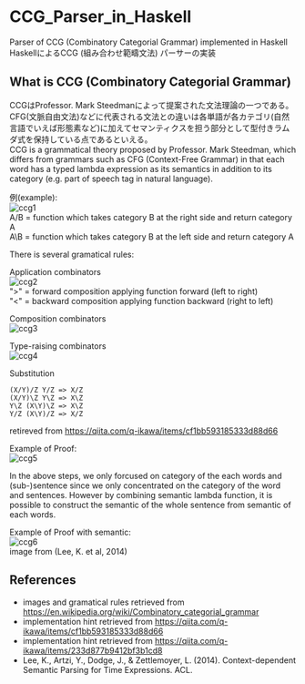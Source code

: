 # CCG_Parser_in_Haskell
Parser of CCG (Combinatory Categorial Grammar) implemented in Haskell  
HaskellによるCCG (組み合わせ範疇文法) パーサーの実装

## What is CCG (Combinatory Categorial Grammar)
CCGはProfessor. Mark Steedmanによって提案された文法理論の一つである。CFG(文脈自由文法)などに代表される文法との違いは各単語が各カテゴリ(自然言語でいえば形態素など)に加えてセマンティクスを担う部分として型付きラムダ式を保持している点であるといえる。  
CCG is a grammatical theory proposed by Professor. Mark Steedman, which differs from grammars such as CFG (Context-Free Grammar) in that each word has a typed lambda expression as its semantics in addition to its category (e.g. part of speech tag in natural language).  

例(example):  
![ccg1](https://user-images.githubusercontent.com/44910734/141712546-0dacaff3-e69d-4168-a081-b189a9fb7df9.JPG)  
A/B = function which takes category B at the right side and return category A  
A\B = function which takes category B at the left side and return category A

There is several gramatical rules:  

Application combinators  
![ccg2](https://user-images.githubusercontent.com/44910734/141713368-03e38218-b7ac-4fa4-b785-6446d709c1b9.JPG)  
">" = forward composition applying function forward (left to right)  
"<" = backward composition applying function backward (right to left)

Composition combinators  
![ccg3](https://user-images.githubusercontent.com/44910734/141713371-80c31f56-9349-475f-b10f-fc4642c0faad.JPG)

Type-raising combinators  
![ccg4](https://user-images.githubusercontent.com/44910734/141713377-3eb06197-009f-40a1-a90a-d0b4bf64455a.JPG)

Substitution  
```
(X/Y)/Z Y/Z => X/Z 
(X/Y)\Z Y\Z => X\Z
Y\Z (X\Y)\Z => X\Z
Y/Z (X\Y)/Z => X/Z
```
retireved from https://qiita.com/q-ikawa/items/cf1bb593185333d88d66

Example of Proof:  
![ccg5](https://user-images.githubusercontent.com/44910734/141713635-1952a3c2-cf66-41f4-bf57-6250e8a93e36.JPG)

In the above steps, we only forcused on category of the each words and (sub-)sentence since we only concentrated on the category of the word and sentences. However by combining semantic lambda function, it is possible to construct the semantic of the whole sentence from semantic of each words.  

Example of Proof with semantic:  
![ccg6](https://user-images.githubusercontent.com/44910734/141714155-b3772c5b-0a53-4dba-ae0d-43a1e2362050.JPG)  
image from (Lee, K. et al, 2014)

## References
- images and gramatical rules retrieved from https://en.wikipedia.org/wiki/Combinatory_categorial_grammar
- implementation hint retrieved from https://qiita.com/q-ikawa/items/cf1bb593185333d88d66
- implementation hint retrieved from https://qiita.com/q-ikawa/items/233d877b9412bf3b1cd8
- Lee, K., Artzi, Y., Dodge, J., & Zettlemoyer, L. (2014). Context-dependent Semantic Parsing for Time Expressions. ACL.